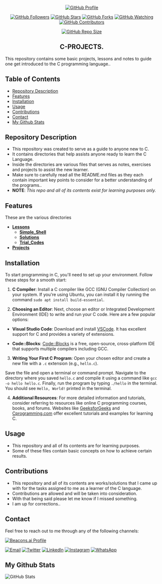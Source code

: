<p align="center">
  <a href="https://github.com/hunterxcobby"><img alt="GitHub Profile" src="https://img.shields.io/badge/GitHub-hunterxcobby-blue?style=for-the-badge&logo=github"></a>
</p>

<p align="center">
  <a href="https://github.com/hunterxcobby/followers"><img alt="GitHub Followers" src="https://img.shields.io/github/followers/hunterxcobby?label=Followers&style=social"></a>
  <a href="https://github.com/hunterxcobby/C-Projects/stargazers/"><img alt="GitHub Stars" src="https://img.shields.io/github/stars/hunterxcobby/C-Projects?style=social"></a>
  <a href="https://github.com/hunterxcobby/C-Projects/network/members"><img alt="GitHub Forks" src="https://img.shields.io/github/forks/hunterxcobby/C-Projects?style=social"></a>
  <a href="https://github.com/hunterxcobby/C-Projects/watchers"><img alt="GitHub Watching" src="https://img.shields.io/github/watchers/hunterxcobby/C-Projects?label=Watching&style=social"></a>
  <a href="https://github.com/hunterxcobby/C-Projects/watchers"><img alt="GitHub Contributors" src="https://img.shields.io/github/contributors/hunterxcobby/C-Projects?logo=github&style=social"></a>
</p>

<p align="center">
  <a href="https://github.com/hunterxcobby/C-Projects"><img alt="GitHub Repo Size" src="https://img.shields.io/github/repo-size/hunterxcobby/C-Projects?label=Repo%20size&style=flat"></a>
</p>

<h2 align="center">C-PROJECTS.</h2>

This repository contains some basic projects, lessons and notes to guide one get introduced to the C programming language..

## Table of Contents 

- [Repository Description](#repository-description)
- [Features](#features)
- [Installation](#installation)
- [Usage](#usage)
- [Contributions](#contributions)
- [Contact](#contact)
- [My Github Stats](#my-github-stats)

## Repository Description

+ This repository was created to serve as a guide to anyone new to C. 
+ It contains directories that help assists anyone ready to learn the C Language.
+ Inside the directories are various files that serves as notes, exercises and projects to assist the new learner.
+ Make sure to carefully read all the README.md files as they each contain important key points to consider for a better understanding of the programs..
+ **NOTE**: *This repo and all of its contents exist for learning purposes only.*

## Features

These are the various directories

- **[Lessons](https://github.com/hunterxcobby/C-Projects/tree/master/lessons)**
   -  **[Simple_Shell](https://github.com/hunterxcobby/C-Projects/tree/master/lessons/simple_shell)**
   -  **[Solutions](https://github.com/hunterxcobby/C-Projects/tree/master/lessons/solutions)**
   -  **[Trial_Codes](https://github.com/hunterxcobby/C-Projects/tree/master/lessons/trial_codes)**
- **[Projects](https://github.com/hunterxcobby/C-Projects/tree/main/my_projects)**

## Installation

To start programming in C, you'll need to set up your environment. Follow these steps for a smooth start:

1. **C Compiler**: Install a C compiler like GCC (GNU Compiler Collection) on your system. If you're using Ubuntu, you can install it by running the command `sudo apt install build-essential`.

2. **Choosing an Editor**:
Next, choose an editor or Integrated Development Environment (IDE) to write and run your C code. Here are a few popular options:

- **Visual Studio Code**: Download and install [VSCode](https://code.visualstudio.com/). It has excellent support for C and provides a variety of extensions.

- **Code::Blocks**: [Code::Blocks](https://www.codeblocks.org/) is a free, open-source, cross-platform IDE that supports multiple compilers including GCC.

3. **Writing Your First C Program**:
Open your chosen editor and create a new file with a `.c` extension (e.g., `hello.c`).

Save the file and open a terminal or command prompt. Navigate to the directory where you saved `hello.c` and compile it using a command like `gcc -o hello hello.c`. Finally, run the program by typing `./hello` in the terminal. You should see `Hello, World!` printed in the terminal.

4. **Additional Resources**:
For more detailed information and tutorials, consider referring to resources like online C programming courses, books, and forums. Websites like [GeeksforGeeks](https://www.geeksforgeeks.org/c-programming-language/) and [Cprogramming.com](https://www.cprogramming.com/) offer excellent tutorials and examples for learning C.


## Usage

+ This repository and all of its contents are for learning purposes.
+ Some of these files contain basic concepts on how to achieve certain results.

## Contributions

+ This repository and all of its contents are works/solutions that I came up with for the tasks assigned to me as a learner of the C language.
+ Contributions are allowed and will be taken into consideration.
+ With that being said please let me know if I missed something.
+ I am up for corrections..
## Contact

Feel free to reach out to me through any of the following channels:

[![Beacons.ai Profile](https://img.shields.io/badge/Beacons.ai-cobbysefah-9cf?style=for-the-badge&logo=beacons&color=blue)](https://beacons.ai/cobbysefahsolomon)


[![Email](https://img.shields.io/badge/Email-D14836?style=for-the-badge&logo=gmail&logoColor=white)](mailto:solomonsefah13@gmail.com)
[![Twitter](https://img.shields.io/badge/Twitter-1DA1F2?style=for-the-badge&logo=twitter&logoColor=white)](https://twitter.com/hunterxcobby)
[![LinkedIn](https://img.shields.io/badge/LinkedIn-0077B5?style=for-the-badge&logo=linkedin&logoColor=white)](https://www.linkedin.com/in/cobby-sefah-solomon-~-c-s-s-6460bb279/)
[![Instagram](https://img.shields.io/badge/Instagram-E4405F?style=for-the-badge&logo=instagram&logoColor=white)](https://www.instagram.com/cobby_is_a_god)
[![WhatsApp](https://img.shields.io/badge/WhatsApp-25D366?style=for-the-badge&logo=whatsapp&logoColor=white)](https://wa.me/233557452729)

## My Github Stats
![GitHub Stats](https://github-readme-stats.vercel.app/api?username=hunterxcobby&show_icons=true&count_private=true&hide_title=true&hide=prs&theme=radical)

